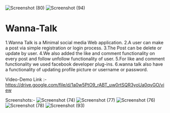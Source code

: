 ![Screenshot (80)](https://user-images.githubusercontent.com/75018137/132371620-fe911e28-bf0d-4845-85f9-4378209f19ca.png)
![Screenshot (94)](https://user-images.githubusercontent.com/75018137/132371639-002cbbff-4ac3-47bf-866d-586db28c58ac.png)
# Wanna-Talk
1.Wanna Talk is a Minimal social media Web application.
2.A user can make a post via simple registration or login process.
3.The Post can be delete or update by user.
4.We also added the like and comment functionality on every post and follow unfollow functionality of user.
5.For like and comment functionality we used facebook developer plug-ins.
6.wanna talk also have a functionality of updating profile picture or username or password.

Video-Demo Link :- https://drive.google.com/file/d/1a0w5PtO9_rABT_uw0rtSQR3yoUa0qyGO/view 

Screenshots:-
![Screenshot (74)](https://user-images.githubusercontent.com/75018137/132371278-e8a07027-7b80-45df-b4f7-308bd95cab6b.png)
![Screenshot (77)](https://user-images.githubusercontent.com/75018137/132371352-f1409b89-82ad-4e20-afc0-af9e82fc3272.png)
![Screenshot (76)](https://user-images.githubusercontent.com/75018137/132371370-c3e37a28-1c24-4b10-bbe2-9220e4de77a1.png)
![Screenshot (78)](https://user-images.githubusercontent.com/75018137/132371383-18a86005-841f-4988-969a-27a878077477.png)
![Screenshot (93)](https://user-images.githubusercontent.com/75018137/132371450-f19fe73f-44d5-454b-a092-91f93c1abe30.png)


